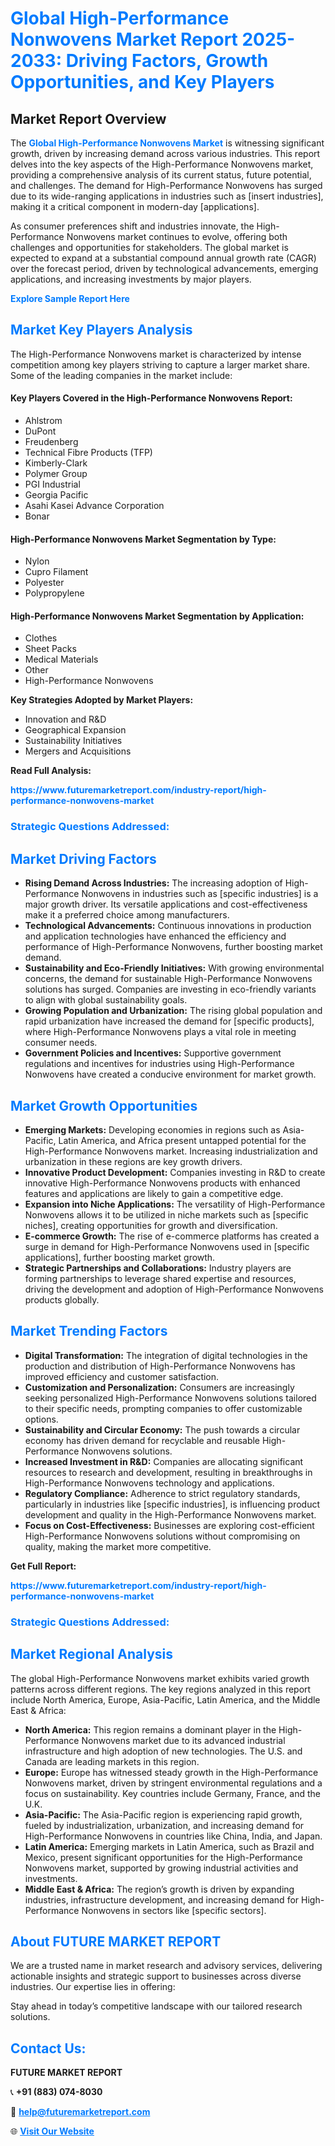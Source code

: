 <h1 style="color: #007BFF;">Global High-Performance Nonwovens Market Report 2025-2033: Driving Factors, Growth Opportunities, and Key Players</h1>

<section id="overview">
<h2>Market Report Overview</h2>
<p>The <a href="https://www.futuremarketreport.com/industry-report/high-performance-nonwovens-market" style="color: #007BFF; text-decoration: none;"><strong>Global High-Performance Nonwovens Market</strong></a> is witnessing significant growth, driven by increasing demand across various industries. This report delves into the key aspects of the High-Performance Nonwovens market, providing a comprehensive analysis of its current status, future potential, and challenges. The demand for High-Performance Nonwovens has surged due to its wide-ranging applications in industries such as [insert industries], making it a critical component in modern-day [applications].</p>
<p>As consumer preferences shift and industries innovate, the High-Performance Nonwovens market continues to evolve, offering both challenges and opportunities for stakeholders. The global market is expected to expand at a substantial compound annual growth rate (CAGR) over the forecast period, driven by technological advancements, emerging applications, and increasing investments by major players.</p>
</section>

<section id="overview">
<p><a href="https://www.futuremarketreport.com/request-sample/reportId=116824" style="color: #007BFF; text-decoration: none;"><strong>Explore Sample Report Here</strong></a></p>
</section>

<section id="key-players">
<h2 style="color: #007BFF;">Market Key Players Analysis</h2>
<p>The High-Performance Nonwovens market is characterized by intense competition among key players striving to capture a larger market share. Some of the leading companies in the market include:</p>
<h4>Key Players Covered in the High-Performance Nonwovens Report:</h4>
<ul><li>Ahlstrom</li><li>DuPont</li><li>Freudenberg</li><li>Technical Fibre Products (TFP)</li><li>Kimberly-Clark</li><li>Polymer Group</li><li>PGI Industrial</li><li>Georgia Pacific</li><li>Asahi Kasei Advance Corporation</li><li>Bonar</li></ul>
<h4>High-Performance Nonwovens Market Segmentation by Type:</h4>
<ul><li>Nylon</li><li>Cupro Filament</li><li>Polyester</li><li>Polypropylene</li></ul>

<h4>High-Performance Nonwovens Market Segmentation by Application:</h4>
<ul><li>Clothes</li><li>Sheet Packs</li><li>Medical Materials</li><li>Other</li><li>High-Performance Nonwovens</li></ul>
<p><strong>Key Strategies Adopted by Market Players:</strong></p>
<ul>
<li>Innovation and R&D</li>
<li>Geographical Expansion</li>
<li>Sustainability Initiatives</li>
<li>Mergers and Acquisitions</li>
</ul>
</section>

<section>
<p><strong>Read Full Analysis: </strong></p><a href="https://www.futuremarketreport.com/industry-report/high-performance-nonwovens-market" style="color: #007BFF; text-decoration: none;"><strong>https://www.futuremarketreport.com/industry-report/high-performance-nonwovens-market</strong></a>
<h3 style="color: #007BFF;">Strategic Questions Addressed:</h3>
</section>

<section id="driving-factors">
<h2 style="color: #007BFF;">Market Driving Factors</h2>
<ul>
<li><strong>Rising Demand Across Industries:</strong> The increasing adoption of High-Performance Nonwovens in industries such as [specific industries] is a major growth driver. Its versatile applications and cost-effectiveness make it a preferred choice among manufacturers.</li>
<li><strong>Technological Advancements:</strong> Continuous innovations in production and application technologies have enhanced the efficiency and performance of High-Performance Nonwovens, further boosting market demand.</li>
<li><strong>Sustainability and Eco-Friendly Initiatives:</strong> With growing environmental concerns, the demand for sustainable High-Performance Nonwovens solutions has surged. Companies are investing in eco-friendly variants to align with global sustainability goals.</li>
<li><strong>Growing Population and Urbanization:</strong> The rising global population and rapid urbanization have increased the demand for [specific products], where High-Performance Nonwovens plays a vital role in meeting consumer needs.</li>
<li><strong>Government Policies and Incentives:</strong> Supportive government regulations and incentives for industries using High-Performance Nonwovens have created a conducive environment for market growth.</li>
</ul>
</section>

<section id="growth-opportunities">
<h2 style="color: #007BFF;">Market Growth Opportunities</h2>
<ul>
<li><strong>Emerging Markets:</strong> Developing economies in regions such as Asia-Pacific, Latin America, and Africa present untapped potential for the High-Performance Nonwovens market. Increasing industrialization and urbanization in these regions are key growth drivers.</li>
<li><strong>Innovative Product Development:</strong> Companies investing in R&D to create innovative High-Performance Nonwovens products with enhanced features and applications are likely to gain a competitive edge.</li>
<li><strong>Expansion into Niche Applications:</strong> The versatility of High-Performance Nonwovens allows it to be utilized in niche markets such as [specific niches], creating opportunities for growth and diversification.</li>
<li><strong>E-commerce Growth:</strong> The rise of e-commerce platforms has created a surge in demand for High-Performance Nonwovens used in [specific applications], further boosting market growth.</li>
<li><strong>Strategic Partnerships and Collaborations:</strong> Industry players are forming partnerships to leverage shared expertise and resources, driving the development and adoption of High-Performance Nonwovens products globally.</li>
</ul>
</section>

<section id="trending-factors">
<h2 style="color: #007BFF;">Market Trending Factors</h2>
<ul>
<li><strong>Digital Transformation:</strong> The integration of digital technologies in the production and distribution of High-Performance Nonwovens has improved efficiency and customer satisfaction.</li>
<li><strong>Customization and Personalization:</strong> Consumers are increasingly seeking personalized High-Performance Nonwovens solutions tailored to their specific needs, prompting companies to offer customizable options.</li>
<li><strong>Sustainability and Circular Economy:</strong> The push towards a circular economy has driven demand for recyclable and reusable High-Performance Nonwovens solutions.</li>
<li><strong>Increased Investment in R&D:</strong> Companies are allocating significant resources to research and development, resulting in breakthroughs in High-Performance Nonwovens technology and applications.</li>
<li><strong>Regulatory Compliance:</strong> Adherence to strict regulatory standards, particularly in industries like [specific industries], is influencing product development and quality in the High-Performance Nonwovens market.</li>
<li><strong>Focus on Cost-Effectiveness:</strong> Businesses are exploring cost-efficient High-Performance Nonwovens solutions without compromising on quality, making the market more competitive.</li>
</ul>
</section>

<section>
<p><strong>Get Full Report: </strong></p><a href="https://www.futuremarketreport.com/industry-report/high-performance-nonwovens-market" style="color: #007BFF; text-decoration: none;"><strong>https://www.futuremarketreport.com/industry-report/high-performance-nonwovens-market</strong></a>
<h3 style="color: #007BFF;">Strategic Questions Addressed:</h3>
</section>


<section id="regional-analysis">
<h2 style="color: #007BFF;">Market Regional Analysis</h2>
<p>The global High-Performance Nonwovens market exhibits varied growth patterns across different regions. The key regions analyzed in this report include North America, Europe, Asia-Pacific, Latin America, and the Middle East & Africa:</p>
<ul>
<li><strong>North America:</strong> This region remains a dominant player in the High-Performance Nonwovens market due to its advanced industrial infrastructure and high adoption of new technologies. The U.S. and Canada are leading markets in this region.</li>
<li><strong>Europe:</strong> Europe has witnessed steady growth in the High-Performance Nonwovens market, driven by stringent environmental regulations and a focus on sustainability. Key countries include Germany, France, and the U.K.</li>
<li><strong>Asia-Pacific:</strong> The Asia-Pacific region is experiencing rapid growth, fueled by industrialization, urbanization, and increasing demand for High-Performance Nonwovens in countries like China, India, and Japan.</li>
<li><strong>Latin America:</strong> Emerging markets in Latin America, such as Brazil and Mexico, present significant opportunities for the High-Performance Nonwovens market, supported by growing industrial activities and investments.</li>
<li><strong>Middle East & Africa:</strong> The region’s growth is driven by expanding industries, infrastructure development, and increasing demand for High-Performance Nonwovens in sectors like [specific sectors].</li>
</ul>
</section>

<footer>
<h2 style="color: #007BFF;">About FUTURE MARKET REPORT</h2>
<p>We are a trusted name in market research and advisory services, delivering actionable insights and strategic support to businesses across diverse industries. Our expertise lies in offering:</p>

<p>Stay ahead in today’s competitive landscape with our tailored research solutions.</p>

<h2 style="color: #007BFF;">Contact Us:</h2>
<p><strong>FUTURE MARKET REPORT</strong></p>
<p>📞 <strong>+91 (883) 074-8030</strong></p>
<p>📧 <strong><a href="mailto:help@futuremarketreport.com" style="color: #007BFF;">help@futuremarketreport.com</a></strong></p>
<p>🌐 <strong><a href="https://www.futuremarketreport.com/" style="color: #007BFF;">Visit Our Website</a></strong></p>
</footer>